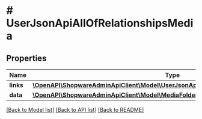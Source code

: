 # # UserJsonApiAllOfRelationshipsMedia

## Properties

Name | Type | Description | Notes
------------ | ------------- | ------------- | -------------
**links** | [**\OpenAPI\ShopwareAdminApiClient\Model\UserJsonApiAllOfRelationshipsMediaLinks**](UserJsonApiAllOfRelationshipsMediaLinks.md) |  | [optional]
**data** | [**\OpenAPI\ShopwareAdminApiClient\Model\MediaFolderJsonApiAllOfRelationshipsMediaData[]**](MediaFolderJsonApiAllOfRelationshipsMediaData.md) |  | [optional]

[[Back to Model list]](../../README.md#models) [[Back to API list]](../../README.md#endpoints) [[Back to README]](../../README.md)
